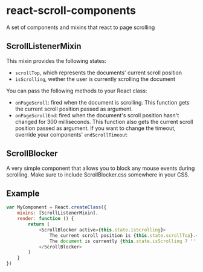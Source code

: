 react-scroll-components
=======================

A set of components and mixins that react to page scrolling

## ScrollListenerMixin

This mixin provides the following states:
* `scrollTop`, which represents the documents' current scroll position
* `isScrolling`, wether the user is currently scrolling the document

You can pass the following methods to your React class:
* `onPageScroll`: fired when the document is scrolling. This function gets the
current scroll position passed as argument.
* `onPageScrollEnd`: fired when the document's scroll position hasn't changed for
300 milliseconds. This function also gets the current scroll position passed as
argument. If you want to change the timeout, override your components'
`endScrollTimeout`

## ScrollBlocker

A very simple component that allows you to block any mouse events during
scrolling. Make sure to include ScrollBlocker.css somewhere in your CSS.

## Example

```javascript
var MyComponent = React.createClass({
	mixins: [ScrollListenerMixin],
	render: function () {
		return (
			<ScrollBlocker active={this.state.isScrolling}>
				The current scroll position is {this.state.scrollTop}.<br />
				The document is currently {this.state.isScrolling ? '' : 'not'} scrolling.
			</ScrollBlocker>
		)
	}
})
```
